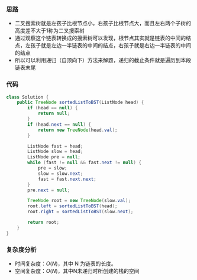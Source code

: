 ### 思路

-   二叉搜索树就是左孩子比根节点小，右孩子比根节点大，而且左右两个子树的高度差不大于1称为二叉搜索树
-   通过观察这个链表转换成的搜索树可以发现，根节点其实就是链表的中间的结点，左孩子就是左边一半链表的中间的结点，右孩子就是右边一半链表的中间的结点
-   所以可以利用递归（自顶向下）方法来解题，递归的截止条件就是遍历到本段链表末尾

### 代码


```java
class Solution {
    public TreeNode sortedListToBST(ListNode head) {
        if (head == null) {
            return null;
        }
        if (head.next == null) {
            return new TreeNode(head.val);
        }

        ListNode fast = head;
        ListNode slow = head;
        ListNode pre = null;
        while (fast != null && fast.next != null) {
            pre = slow;
            slow = slow.next;
            fast = fast.next.next;
        }
        pre.next = null;

        TreeNode root = new TreeNode(slow.val);
        root.left = sortedListToBST(head);
        root.right = sortedListToBST(slow.next);

        return root;
    }
}
```

### **复杂度分析**

- 时间复杂度：$O(N)$，其中 N 为链表的长度。
- 空间复杂度：$O(N)$，其中N未递归时所创建的栈的空间